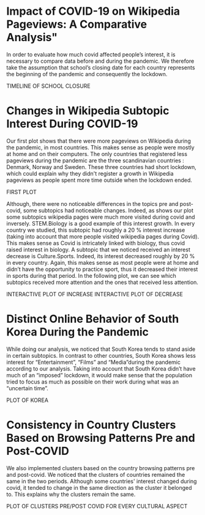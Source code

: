# Impact of COVID-19 on Wikipedia Pageviews: A Comparative Analysis"

In order to evaluate how much covid affected people’s interest, it is necessary to compare data before and during the pandemic. We therefore take the assumption that school’s closing date for each country represents the beginning of the pandemic and consequently the lockdown. 

TIMELINE OF SCHOOL CLOSURE 

# Changes in Wikipedia Subtopic Interest During COVID-19 

Our first plot shows that there were more pageviews on Wikipedia during the pandemic, in most countries. This makes sense as people were mostly at home and on their computers. The only countries that registered less pageviews during the pandemic are the three scandinavian countries : Denmark, Norway and Sweden. These three countries had short lockdown, which could explain why they didn't register a growth in Wikipedia pageviews as people spent more time outside when the lockdown ended.

FIRST PLOT 

Although, there were no noticeable differences in the topics pre and post-covid, some subtopics had noticeable changes. Indeed, as shows our plot some subtopics wikipedia pages were much more visited during covid and inversely. STEM.Biology is a good example of this interest growth. In every country we studied, this subtopic had roughly a 20 % interest increase (taking into account that more people visited wikipedia pages during Covid). This makes sense as Covid is intricately linked with biology, thus covid raised interest in biology. A subtopic that we noticed received an interest decrease is Culture.Sports. Indeed, its interest decreased roughly by 20 % in every country. Again, this makes sense as most people were at home and didn’t have the opportunity to practice sport, thus it decreased their interest in sports during that period. In the following plot, we can see which subtopics received more attention and the ones that received less attention.

INTERACTIVE PLOT OF INCREASE
INTERACTIVE PLOT OF DECREASE



# Distinct Online Behavior of South Korea During the Pandemic

While doing our analysis, we noticed that South Korea tends to stand aside in certain subtopics. In contrast to other countries,  South Korea shows less interest for “Entertainment”, “Films” and “Media”during the pandemic  according to our analysis. Taking into account that South Korea didn’t have much of an “imposed” lockdown, it would make sense that the population tried to focus as much as possible on their work during what was an “uncertain time”. 

PLOT OF KOREA


# Consistency in Country Clusters Based on Browsing Patterns Pre and Post-COVID

We also implemented clusters based on the country browsing patterns pre and post-covid. We noticed that the clusters of countries remained the same in the two periods. Although some countries' interest changed during covid, it tended to change in the same direction as the cluster it belonged to. This explains why the clusters remain the same.

PLOT OF CLUSTERS PRE/POST COVID FOR EVERY CULTURAL ASPECT
